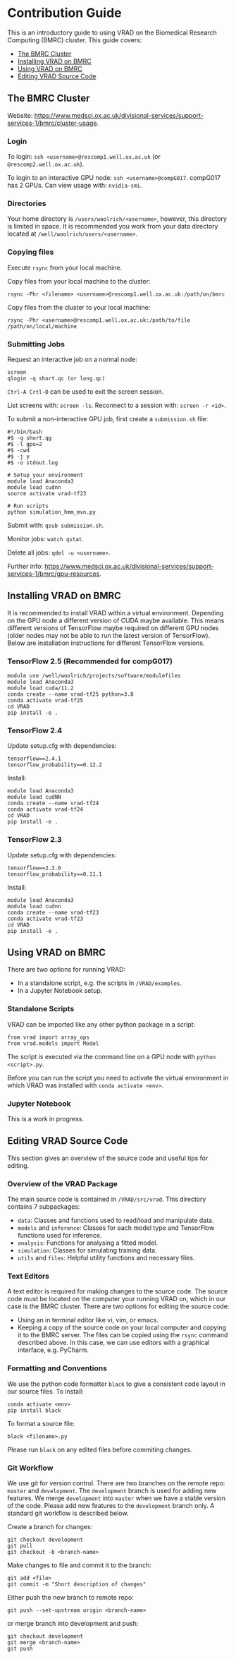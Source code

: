 # Contribution Guide

This is an introductory guide to using VRAD on the Biomedical Research Computing (BMRC) cluster. This guide covers:
- [The BMRC Cluster](#the-bmrc-cluster)
- [Installing VRAD on BMRC](#installing-vrad-on-bmrc)
- [Using VRAD on BMRC](#using-vrad-on-bmrc)
- [Editing VRAD Source Code](#editing-vrad-source-code)

## The BMRC Cluster

Website: https://www.medsci.ox.ac.uk/divisional-services/support-services-1/bmrc/cluster-usage.

### Login
To login: `ssh <username>@rescomp1.well.ox.ac.uk` (or `@rescomp2.well.ox.ac.uk`).

To login to an interactive GPU node: `ssh <username>@compG017`.
compG017 has 2 GPUs. Can view usage with: `nvidia-smi`.

### Directories
Your home directory is `/users/woolrich/<username>`, however, this directory is limited in space. It is recommended you work from your data directory located at `/well/woolrich/users/<username>`.

### Copying files
Execute `rsync` from your local machine.

Copy files from your local machine to the cluster:
```
rsync -Phr <filename> <username>@rescomp1.well.ox.ac.uk:/path/on/bmrc
```

Copy files from the cluster to your local machine:
```
rsync -Phr <username>@rescomp1.well.ox.ac.uk:/path/to/file /path/on/local/machine
```

### Submitting Jobs
Request an interactive job on a normal node:
```
screen
qlogin -q short.qc (or long.qc)
```
`Ctrl-A Crtl-D` can be used to exit the screen session.

List screens with: `screen -ls`. Reconnect to a session with: `screen -r <id>`.

To submit a non-interactive GPU job, first create a `submission.sh` file:
```
#!/bin/bash
#$ -q short.qg
#$ -l gpu=2
#$ -cwd
#$ -j y
#$ -o stdout.log

# Setup your environment
module load Anaconda3
module load cudnn
source activate vrad-tf23

# Run scripts
python simulation_hmm_mvn.py
```

Submit with: `qsub submission.sh`.

Monitor jobs: `watch qstat`.

Delete all jobs: `qdel -u <username>`.

Further info: https://www.medsci.ox.ac.uk/divisional-services/support-services-1/bmrc/gpu-resources.

## Installing VRAD on BMRC
It is recommended to install VRAD within a virtual environment. Depending on the GPU node a different version of CUDA maybe available. This means different versions of TensorFlow maybe required on different GPU nodes (older nodes may not be able to run the latest version of TensorFlow). Below are installation instructions for different TensorFlow versions.

### TensorFlow 2.5 (Recommended for compG017)
```
module use /well/woolrich/projects/software/modulefiles
module load Anaconda3
module load cuda/11.2
conda create --name vrad-tf25 python=3.8
conda activate vrad-tf25
cd VRAD
pip install -e .
```

### TensorFlow 2.4 
Update setup.cfg with dependencies:
```
tensorflow==2.4.1
tensorflow_probability==0.12.2
```

Install:
```
module load Anaconda3
module load cudNN
conda create --name vrad-tf24
conda activate vrad-tf24
cd VRAD
pip install -e .
```

### TensorFlow 2.3
Update setup.cfg with dependencies:
```
tensorflow==2.3.0
tensorflow_probability==0.11.1
```

Install:
```
module load Anaconda3
module load cudnn
conda create --name vrad-tf23
conda activate vrad-tf23
cd VRAD
pip install -e .
```

## Using VRAD on BMRC

There are two options for running VRAD:
- In a standalone script, e.g. the scripts in `/VRAD/examples`.
- In a Jupyter Notebook setup.

### Standalone Scripts

VRAD can be imported like any other python package in a script:
```
from vrad import array_ops
from vrad.models import Model
```

The script is executed via the command line on a GPU node with `python <script>.py`.

Before you can run the script you need to activate the virtual environment in which VRAD was installed with `conda activate <env>`.

### Jupyter Notebook

This is a work in progress.

## Editing VRAD Source Code

This section gives an overview of the source code and useful tips for editing.

### Overview of the VRAD Package

The main source code is contained in `/VRAD/src/vrad`. This directory contains 7 subpackages:
- `data`: Classes and functions used to read/load and manipulate data.
- `models` and `inference`: Classes for each model type and TensorFlow functions used for inference.
- `analysis`: Functions for analysing a fitted model.
- `simulation`: Classes for simulating training data.
- `utils` and `files`: Helpful utility functions and necessary files.

### Text Editors

A text editor is required for making changes to the source code. The source code must be located on the computer your running VRAD on, which in our case is the BMRC cluster. There are two options for editing the source code:
- Using an in terminal editor like vi, vim, or emacs.
- Keeping a copy of the source code on your local computer and copying it to the BMRC server. The files can be copied using the `rsync` command described above. In this case, we can use editors with a graphical interface, e.g. PyCharm.

### Formatting and Conventions

We use the python code formatter `black` to give a consistent code layout in our source files. To install:
```
conda activate <env>
pip install black
```
To format a source file:
```
black <filename>.py
```
Please run `black` on any edited files before commiting changes.

### Git Workflow

We use git for version control. There are two branches on the remote repo: `master` and `development`. The `development` branch is used for adding new features. We merge `development` into `master` when we have a stable version of the code. Please add new features to the `development` branch only. A standard git workflow is described below.

Create a branch for changes:
```
git checkout development
git pull
git checkout -b <branch-name>
```

Make changes to file and commit it to the branch:
```
git add <file>
git commit -m "Short description of changes"
```

Either push the new branch to remote repo:
```
git push --set-upstream origin <branch-name>
```
or merge branch into development and push:
```
git checkout development
git merge <branch-name>
git push
```
